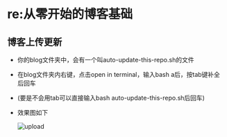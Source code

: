 # re:从零开始的博客基础

## 博客上传更新

- 你的blog文件夹中，会有一个叫auto-update-this-repo.sh的文件

- 在blog文件夹内右键，点击open in terminal，输入bash a后，按tab键补全后回车

- (要是不会用tab可以直接输入bash auto-update-this-repo.sh后回车)

- 效果图如下

  ![upload](upload.png)

  